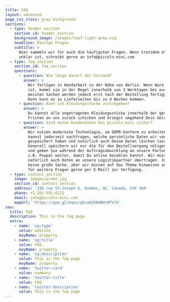 ```yaml
---
title: FAQ
layout: advanced
page_css_class: gray-background
sections:
  - type: header_section
    section_id: header_section
    background_image: /images/leaf-light-grey.svg
    headline: Häufige Fragen
    subtitle: >
      Hier sammeln wir für euch die häufigsten Fragen. Wenn trotzdem etwas
      unklar ist, schreibt gerne an info@piccolo-mini.com
  - type: faq_section
    section_id: faq_section
    questions:
      - question: Wie lange dauert der Versand?
        answer: >
          Wir fertigen in Handarbeit in der Nähe von Berlin. Wenn Ware auf Lager
          ist, kommt sie in der Regel innerhalb von 3 Werktagen bei euch an. Die
          meisten Sachen werden jedoch erst nach der Bestellung fertiggestellt.
          Dann kann es zu Lieferzeiten bis zu 4 Wochen kommen.
      - question: Kann ich Kleidungsstücke zurückgeben?
        answer: >
          Du kannst alle ungetragenen Kleidungsstücke innerhalb der gesetzlichen
          Fristen an uns zurück schicken und kriegst umgehend Dein Geld zurück. 
      - question: Sind meine Kundendaten bei piccolo-mini sicher?
        answer: >
          Wir nutzen modernste Technologie, um GDPR-konform zu arbeiten. Du
          kannst jederzeit nachfragen, welche persönliche Daten wir von Dir
          gespeichert haben und natürlich auch Deine Daten löschen lassen.
          Generell speichern wir nur die für den Bestellvorgang nötigen Daten
          und geben Sie während der Auftragsabwicklung an unsere Partner wie
          z.B. Paypal weiter, damit Du online bezahlen kannst. Wir müssen
          natürlich auch Daten an unsere Logistikpartner übertragen. Insgesamt
          keine große Sache, aber wir müssen auf das Thema hinweisen und stehen
          für weitere Fragen gerne per E-Maill zur Verfügung.
  - type: contact_section
    image: images/promo.jpg
    section_id: contact_section
    address: '226 rue St-Joseph E, Québec, QC, Canada, G1K 3A9'
    phone: +1-202-555-0112
    email: info@piccolo-mini.com
    mapUrl: 'https://goo.gl/maps/g6za62bN9BHrNTVt5'
seo:
  title: FAQ
  description: This is the faq page
  extra:
    - name: 'og:type'
      value: website
      keyName: property
    - name: 'og:title'
      value: FAQ
      keyName: property
    - name: 'og:description'
      value: This is the faq page
      keyName: property
    - name: 'twitter:card'
      value: summary
    - name: 'twitter:title'
      value: FAQ
    - name: 'twitter:description'
      value: This is the faq page
---
```

